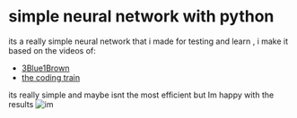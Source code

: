 # simple neural network with python

its a really simple neural network that i made for testing and learn ,
i make it based on the videos of:
- [3Blue1Brown](https://www.youtube.com/c/3blue1brown)
- [the coding train](https://www.youtube.com/c/TheCodingTrain/)

its really simple and maybe isnt the most efficient but Im happy with the results
![im](https://media.discordapp.net/attachments/463465751559274496/960078074685325362/unknown.png)
